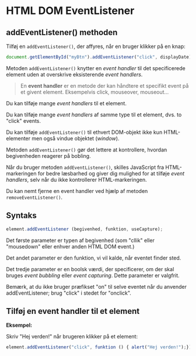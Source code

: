# HTML DOM EventListener

## addEventListener() methoden

Tilføj en `addEventListener()`, der affyres, når en bruger klikker på en knap:

```js
document.getElementById("myBtn").addEventListener("click", displayDate);
```
Metoden `addEventListener()` knytter en *event handler*  til det specificerede element uden at overskrive eksisterende *event handlers*.

> En **event handler** er en metode der kan håndtere et specifikt event på et givent element. Eksempelvis click, mouseover, mouseout...

Du kan tilføje mange *event handlers* til et element.

Du kan tilføje mange *event handlers* af samme type til et element, dvs. to "click" events.

Du kan tilføje `addEventListener()` til ethvert DOM-objekt ikke kun HTML-elementer men også vindue objektet (*window*).

Metoden `addEventListener()` gør det lettere at kontrollere, hvordan begivenheden reagerer på bobling.

Når du bruger metoden `addEventListener()`, skilles JavaScript fra HTML-markeringen for bedre læsbarhed og giver dig mulighed for at tilføje *event handlers*, selv når du ikke kontrollerer HTML-markeringen.

Du kan nemt fjerne en event handler ved hjælp af metoden `removeEventListener()`.

## Syntaks

```js
element.addEventListener (begivenhed, funktion, useCapture);
```

Det første parameter er typen af begivenhed (som "cllik" eller "mousedown" eller enhver anden HTML DOM event.)

Det andet parameter er den funktion, vi vil kalde, når eventet finder sted.

Det tredje parameter er en boolsk værdi, der specificerer, om der skal bruges *event bubbling* eller *event capturing*. Dette parameter er valgfrit.

Bemærk, at du ikke bruger præfikset "on" til selve eventet når du anvender addEventListener; brug "click" i stedet for "onclick".

## Tilføj en event handler til et element

**Eksempel:**

Skriv "Hej verden!" når brugeren klikker på et element:
```js
element.addEventListener("click", funktion () { alert("Hej verden!");});
```